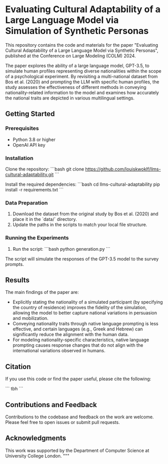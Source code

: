 # Evaluating Cultural Adaptability of a Large Language Model via Simulation of Synthetic Personas

This repository contains the code and materials for the paper "Evaluating Cultural Adaptability of a Large Language Model via Synthetic Personas", published at the Conference on Large Modeling (COLM) 2024.

The paper explores the ability of a large language model, GPT-3.5, to simulate human profiles representing diverse nationalities within the scope of a psychological experiment. By revisiting a multi-national dataset from Bos et al. (2020) and prompting the LLM with specific human profiles, the study assesses the effectiveness of different methods in conveying nationality-related information to the model and examines how accurately the national traits are depicted in various multilingual settings.

## Getting Started

### Prerequisites

- Python 3.8 or higher
- OpenAI API key

### Installation

Clone the repository:
\`\`\`bash
git clone https://github.com/louiskwoklf/llms-cultural-adaptability.git
\`\`\`

Install the required dependencies:
\`\`\`bash
cd llms-cultural-adaptability
pip install -r requirements.txt
\`\`\`

### Data Preparation

1. Download the dataset from the original study by Bos et al. (2020) and place it in the \`data/\` directory.
2. Update the paths in the scripts to match your local file structure.

### Running the Experiments

1. Run the script:
\`\`\`bash
python generation.py
\`\`\`

The script will simulate the responses of the GPT-3.5 model to the survey prompts.

## Results

The main findings of the paper are:

- Explicitly stating the nationality of a simulated participant (by specifying the country of residence) improves the fidelity of the simulation, allowing the model to better capture national variations in persuasion and mobilization.
- Conveying nationality traits through native language prompting is less effective, and certain languages (e.g., Greek and Hebrew) can significantly reduce the alignment with the human data.
- For modeling nationality-specific characteristics, native language prompting causes response changes that do not align with the international variations observed in humans.

## Citation

If you use this code or find the paper useful, please cite the following:

\`\`\`
tbh
\`\`\`

## Contributions and Feedback

Contributions to the codebase and feedback on the work are welcome. Please feel free to open issues or submit pull requests.

## Acknowledgments

This work was supported by the Department of Computer Science at University College London.
"""
